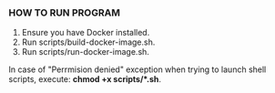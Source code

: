 ### HOW TO RUN PROGRAM

1. Ensure you have Docker installed.
2. Run scripts/build-docker-image.sh.
3. Run scripts/run-docker-image.sh.

In case of "Perrmision denied" exception when trying to launch shell scripts, execute: __chmod +x scripts/*.sh__.
